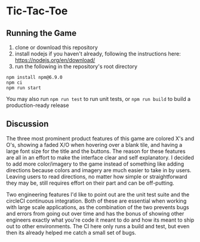# Tic-Tac-Toe

## Running the Game
1. clone or download this repository
2. install nodejs if you haven't already, following the instructions here: https://nodejs.org/en/download/
3. run the following in the repository's root directory

```
npm install npm@6.9.0
npm ci
npm run start
```

You may also run `npm run test` to run unit tests, or `npm run build` to build a production-ready release

## Discussion

The three most prominent product features of this game are colored X's and O's, showing a faded X/O when hovering over a blank tile, and having a large font size for the title and the buttons. The reason for these features are all in an effort to make the interface clear and self explanatory.
I decided to add more color/imagery to the game instead of something like adding directions because colors and imagery are much easier to take in by users. Leaving users to read directions, no matter how simple or straightforward they may be, still requires effort on their part and can be off-putting.

Two engineering features I'd like to point out are the unit test suite and the circleCI continuous integration. Both of these are essential when working with large scale applications, as the combination of the two prevents bugs and errors from going out over time and has the bonus of showing other engineers exactly what you're code it meant to do and how its meant to ship out to other environments. The CI here only runs a build and test, but even then its already helped me catch a small set of bugs.
